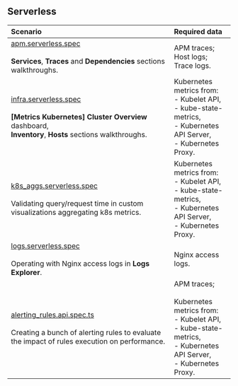 ## Serverless

| Scenario  | Required data |
| :------------ | :------------ |
| [apm.serverless.spec](https://github.com/elastic/oblt-playwright/blob/main/tests/serverless/apm.serverless.spec.ts)<br><br>**Services**, **Traces** and **Dependencies** sections walkthroughs. | APM traces;<br>Host logs;<br>Trace logs.  |
| [infra.serverless.spec](https://github.com/elastic/oblt-playwright/blob/main/tests/serverless/infra.serverless.spec.ts)<br><br>**[Metrics Kubernetes] Cluster Overview** dashboard,<br>**Inventory**, **Hosts** sections walkthroughs.  | Kubernetes metrics from:<br>- Kubelet API,<br>- kube-state-metrics,<br>- Kubernetes API Server,<br>- Kubernetes Proxy.  |
| [k8s_aggs.serverless.spec](https://github.com/elastic/oblt-playwright/blob/main/tests/serverless/k8s_aggs.serverless.spec.ts)<br><br>Validating query/request time in custom visualizations aggregating k8s metrics.  | Kubernetes metrics from:<br>- Kubelet API,<br>- kube-state-metrics,<br>- Kubernetes API Server,<br>- Kubernetes Proxy. |
| [logs.serverless.spec](https://github.com/elastic/oblt-playwright/blob/main/tests/serverless/logs.serverless.spec.ts)<br><br>Operating with Nginx access logs in **Logs Explorer**.  | Nginx access logs.  |
| [alerting_rules.api.spec.ts](https://github.com/elastic/oblt-playwright/blob/main/tests/serverless/api/alerting_rules.api.spec.ts)<br><br>Creating a bunch of alerting rules to evaluate the impact of rules execution on performance.  | APM traces;<br><br>Kubernetes metrics from:<br>- Kubelet API,<br>- kube-state-metrics,<br>- Kubernetes API Server,<br>- Kubernetes Proxy. 